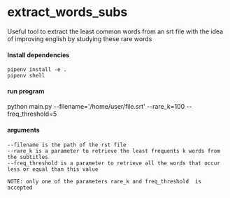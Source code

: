 # extract_words_subs
Useful tool to extract the least common words from an srt file with the idea of improving english by studying these rare words
#### Install dependencies
```
pipenv install -e .
pipenv shell
```
#### run program
python main.py --filename='/home/user/file.srt' --rare_k=100 --freq_threshold=5

#### arguments
```
--filename is the path of the rst file  
--rare_k is a parameter to retrieve the least frequents k words from the subtitles  
--freq_threshold is a parameter to retrieve all the words that occur less or equal than this value

NOTE: only one of the parameters rare_k and freq_threshold  is accepted
```
